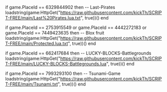 
if game.PlaceId == 6329844902 then -- Last-Pirates
	loadstring(game:HttpGet("https://raw.githubusercontent.com/kickTh/SCRIPT-FREE/main/Last%20Pirates.lua.txt", true))()
end



if game.PlaceId == 2753915549 or game.PlaceId == 4442272183 or game.PlaceId == 7449423635 then -- Blox fruit
    loadstring(game:HttpGet("https://raw.githubusercontent.com/kickTh/SCRIPT-FREE/main/Protected.lua.txt", true))()
end

if game.PlaceId == 662417684 then -- LUCKY-BLOCKS-Battlegrounds
	loadstring(game:HttpGet("https://raw.githubusercontent.com/kickTh/SCRIPT-FREE/main/LUCKY-BLOCKS-Battlegrounds.lua", true))()
end

if game.PlaceId == 7993293100 then -- Tsunami-Game
	loadstring(game:HttpGet("https://raw.githubusercontent.com/kickTh/SCRIPT-FREE/main/Tsunami.txt", true))()
end



